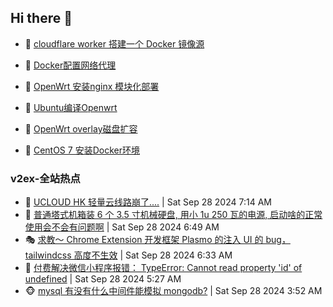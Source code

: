 ## Hi there 👋

<!--
**dkyg666/dkyg666** is a ✨ _special_ ✨ repository because its `README.md` (this file) appears on your GitHub profile.

Here are some ideas to get you started:

- 🔭 I’m currently working on ...
- 🌱 I’m currently learning ...
- 👯 I’m looking to collaborate on ...
- 🤔 I’m looking for help with ...
- 💬 Ask me about ...
- 📫 How to reach me: ...
- 😄 Pronouns: ...
- ⚡ Fun fact: ...
-->

<!-- BLOG-POST-LIST:START -->
- 🦩 [cloudflare worker 搭建一个 Docker 镜像源](http://blog.1996099.xyz/archives/cloudflare-worker-da-jian-yi-ge-docker-jing-xiang-zhan) 

- 🚦 [Docker配置网络代理](http://blog.1996099.xyz/archives/dockerpei-zhi-wang-luo-dai-li) 

- 🫶 [OpenWrt 安装nginx 模块化部署](http://blog.1996099.xyz/archives/openwrt-an-zhuang-nginx-mo-kuai-hua-bu-shu) 

- 🦄 [Ubuntu编译Openwrt](http://blog.1996099.xyz/archives/ubuntuzi-bian-yi-openwrt) 

- 🐻 [OpenWrt overlay磁盘扩容](http://blog.1996099.xyz/archives/openwrt-overlay) 

- 🤖 [CentOS 7 安装Docker环境](http://blog.1996099.xyz/archives/centos-docker) 
<!-- BLOG-POST-LIST:END -->

### v2ex-全站热点
<!-- v2ex:START -->
- 🥸 [UCLOUD HK 轻量云线路崩了....](https://www.v2ex.com/t/1076538#reply0) | Sat Sep 28 2024 7:14 AM
- 🤗 [普通塔式机箱装 6 个 3.5 寸机械硬盘, 用小 1u 250 瓦的电源, 启动啥的正常使用会不会有问题啊](https://www.v2ex.com/t/1076536#reply1) | Sat Sep 28 2024 6:49 AM
- 🎭 [求教～ Chrome Extension 开发框架 Plasmo 的注入 UI 的 bug， tailwindcss 高度不生效](https://www.v2ex.com/t/1076532#reply0) | Sat Sep 28 2024 6:33 AM
- 🥷 [付费解决微信小程序报错： TypeError: Cannot read property &#39;id&#39; of undefined](https://www.v2ex.com/t/1076522#reply5) | Sat Sep 28 2024 5:27 AM
- 🐵 [mysql 有没有什么中间件能模拟 mongodb?](https://www.v2ex.com/t/1076510#reply7) | Sat Sep 28 2024 3:52 AM<!-- v2ex:END -->

